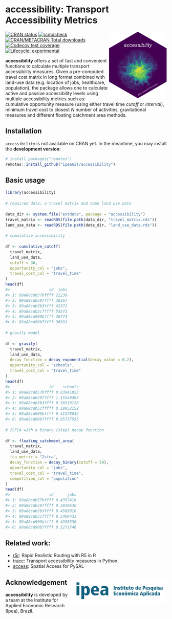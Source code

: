 
# accessibility: Transport Accessibility Metrics

<img align="right" src="man/figures/logo.png" alt="logo" width="180">

[![CRAN
status](https://www.r-pkg.org/badges/version/accessibility)](https://CRAN.R-project.org/package=accessibility)
[![rcmdcheck](https://github.com/ipeaGIT/accessibility/workflows/rcmdcheck/badge.svg)](https://github.com/ipeaGIT/accessibility/actions)
[![CRAN/METACRAN Total
downloads](http://cranlogs.r-pkg.org/badges/grand-total/accessibility?color=yellow)](https://CRAN.R-project.org/package=accessibility)
[![Codecov test
coverage](https://codecov.io/gh/ipeaGIT/accessibility/branch/main/graph/badge.svg)](https://app.codecov.io/gh/ipeaGIT/accessibility?branch=main)
[![Lifecycle:
experimental](https://img.shields.io/badge/lifecycle-experimental-orange.svg)](https://lifecycle.r-lib.org/articles/stages.html)

**accessibility** offers a set of fast and convenient functions to
calculate multiple transport accessibility measures. Given a
pre-computed travel cost matrix in long format combined with land-use
data (e.g. location of jobs, healthcare, population), the package allows
one to calculate active and passive accessibility levels using multiple
accessibility metrics such as: cumulative opportunity measure (using
either travel time *cutoff* or *interval*), minimum travel cost to
closest *N* number of activities, gravitational measures and different
floating catchment area methods.

## Installation

`accessibility` is not available on CRAN yet. In the meantime, you may
install the **development version**:

``` r
# install.packages("remotes")
remotes::install_github("ipeaGIT/accessibility")
```

## Basic usage

``` r
library(accessibility)

# required data: a travel matrix and some land use data

data_dir <- system.file("extdata", package = "accessibility")
travel_matrix <- readRDS(file.path(data_dir, "travel_matrix.rds"))
land_use_data <- readRDS(file.path(data_dir, "land_use_data.rds"))
 
# cumulative accessibility

df <- cumulative_cutoff(
  travel_matrix,
  land_use_data,
  cutoff = 30,
  opportunity_col = "jobs",
  travel_cost_col = "travel_time"
)
head(df)
#>                 id  jobs
#> 1: 89a88cdb57bffff 22239
#> 2: 89a88cdb597ffff 36567
#> 3: 89a88cdb5b3ffff 42372
#> 4: 89a88cdb5cfffff 55571
#> 5: 89a88cd909bffff 26774
#> 6: 89a88cd90b7ffff 36991

# gravity model

df <- gravity(
  travel_matrix,
  land_use_data,
  decay_function = decay_exponential(decay_value = 0.2),
  opportunity_col = "schools",
  travel_cost_col = "travel_time"
)
head(df)
#>                 id    schools
#> 1: 89a88cdb57bffff 0.03041853
#> 2: 89a88cdb597ffff 1.15549493
#> 3: 89a88cdb5b3ffff 0.56519126
#> 4: 89a88cdb5cfffff 0.19852152
#> 5: 89a88cd909bffff 0.41378042
#> 6: 89a88cd90b7ffff 0.95737555
                       
# 2SFCA with a binary (step) decay function

df <- floating_catchment_area(
  travel_matrix,
  land_use_data,
  fca_metric = "2sfca",
  decay_function = decay_binary(cutoff = 50),
  opportunity_col = "jobs",
  travel_cost_col = "travel_time",
  competition_col = "population"
)
head(df)
#>                 id      jobs
#> 1: 89a88cdb57bffff 0.4357418
#> 2: 89a88cdb597ffff 0.3938630
#> 3: 89a88cdb5b3ffff 0.4589910
#> 4: 89a88cdb5cfffff 0.5469433
#> 5: 89a88cd909bffff 0.4358530
#> 6: 89a88cd90b7ffff 0.5271746
```

## Related work:

  - [r5r](https://github.com/ipeaGIT/r5r): Rapid Realistic Routing with
    R5 in R
  - [tracc](https://github.com/jamaps/tracc): Transport accessibility
    measures in Python
  - [access](https://access.readthedocs.io/en/latest/): Spatial Access
    for PySAL

## Acknowledgement <a href="https://www.ipea.gov.br"><img src="man/figures/ipea_logo.png" alt="IPEA" align="right" width="300"/></a>

**accessibility** is developed by a team at the Institute for Applied
Economic Research (Ipea), Brazil.
